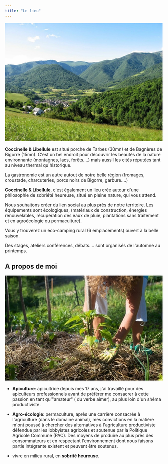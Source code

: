 ```yaml
---
title: "Le lieu"
---
```


![Jane Doe](../images/bigorre.jpeg)

**Coccinelle & Libellule** est situé porche de Tarbes (30mn) et de Bagnères de Bigorre (15mn).
C'est un bel endroit pour découvrir les beautés de la nature environnante (montagnes, lacs, forêts....) mais
aussil les cités réputées tant au niveau thermal qu'historique.

La gastronomie est un autre autout de notre belle région (fromages, croustade, charcuteries, porcs noirs de
Bigorre, garbure....)

**Coccinelle & Libellule**, c'est également un lieu crée autour d'une philosophie de sobriété heureuse,
situé en pleine nature, qui vous attend.

Nous souhaitons créer du lien social au plus près de notre territoire. Les équipements sont écologiques,
(matériaux de construction, énergies renouvelables, récupération des eaux de pluie, plantations sans
traitement et en agroécologie ou permaculture).

Vous y trouverez un éco-camping rural (6 emplacements) ouvert à la belle saison.

Des stages, ateliers conférences, débats.... sont organisés de l'automne au printemps.

## A propos de moi

![Jane Doe](../images/permaculture.jpg)

* **Apiculture**: apicultrice depuis mes 17 ans, j'ai travaillé pour des apiculteurs professionnels
avant de préférer me consacrer à cette passion en tant qu'"amateur" ( du verbe aimer), au  plus loin d'un shéma productiviste.

* **Agro-écologie**: permaculture, après une carrière consacrée à l'agriculture (dans le domaine animal), mes convictions en la matière m'ont poussé à chercher des alternatives à l'agriculture productiviste défendue par les lobbyistes agricoles et soutenue par la Politique Agricole Commune (PAC).
Des moyens de produire au plus près des consommateurs et en respectant l'environnement dont nous faisons partie intégrante existent et  peuvent être soutenus.

* vivre en milieu rural, en **sobrité heureuse**.
